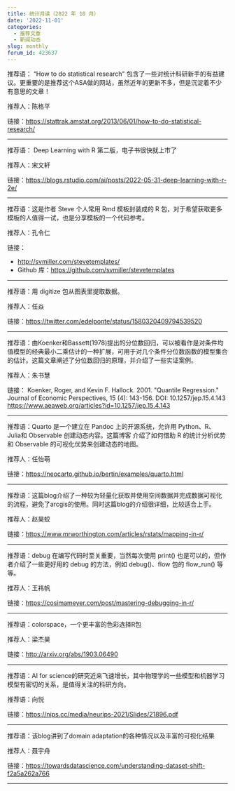 ```yaml
---
title: 统计月读（2022 年 10 月）
date: '2022-11-01'
categories:
  - 推荐文章
  - 新闻动态
slug: monthly
forum_id: 423637
---
```


推荐语： “How to do statistical research" 包含了一些对统计科研新手的有益建议。更重要的是推荐这个ASA做的网站，虽然近年的更新不多，但是沉淀着不少有意思的文章！

推荐人：陈格平

链接：https://stattrak.amstat.org/2013/06/01/how-to-do-statistical-research/

---

推荐语： Deep Learning with R 第二版，电子书很快就上市了

推荐人：宋文轩

链接：https://blogs.rstudio.com/ai/posts/2022-05-31-deep-learning-with-r-2e/

---

推荐语：这是作者 Steve 个人常用 Rmd 模板封装成的 R 包，对于希望获取更多模板的人值得一试，也是分享模板的一个代码参考。

推荐人：孔令仁

链接：
- http://svmiller.com/stevetemplates/ 
- Github 库：https://github.com/svmiller/stevetemplates

---

推荐语：用 digitize 包从图表里提取数据。

推荐人：任焱

链接：https://twitter.com/edelponte/status/1580320409794539520

---

推荐语：由Koenker和Bassett(1978)提出的分位数回归，可以被看作是对条件均值模型的经典最小二乘估计的一种扩展，可用于对几个条件分位数函数的模型集合的估计。这篇文章阐述了分位数回归的原理，并介绍了一些实证案例。

推荐人：朱书慧

链接：
Koenker, Roger, and Kevin F. Hallock. 2001. "Quantile Regression." Journal of Economic Perspectives, 15 (4): 143-156.
DOI: 10.1257/jep.15.4.143
https://www.aeaweb.org/articles?id=10.1257/jep.15.4.143

---

推荐语：Quarto 是一个建立在 Pandoc 上的开源系统，允许用 Python、R、Julia和 Observable 创建动态内容。这篇博客 介绍了如何借助 R 的统计分析优势和 Observable 的可视化优势来创建动态的地图。

推荐人：任怡萌

链接：https://neocarto.github.io/bertin/examples/quarto.html

---

推荐语：这篇blog介绍了一种较为轻量化获取并使用空间数据并完成数据可视化的流程，避免了arcgis的使用。同时这篇blog的介绍很详细，比较适合上手。

推荐人：赵昊蛟

链接：https://www.mrworthington.com/articles/rstats/mapping-in-r/

---

推荐语：debug 在编写代码时至关重要，当然每次使用 print() 也是可以的，但作者介绍了一些更好用的 debug 的方法，例如 debug()、flow 包的 flow_run() 等等。

推荐人：王祎帆

链接：https://cosimameyer.com/post/mastering-debugging-in-r/

---

推荐语：colorspace，一个更丰富的色彩选择R包

推荐人：梁杰昊

链接：http://arxiv.org/abs/1903.06490

---

推荐语：AI for science的研究近来飞速增长，其中物理学的一些模型和机器学习模型有密切的关系，是值得关注的科研方向。

推荐语：向悦

链接：https://nips.cc/media/neurips-2021/Slides/21896.pdf

---

推荐语：该blog讲到了domain adaptation的各种情况以及丰富的可视化结果

推荐人：聂宇舟

链接：https://towardsdatascience.com/understanding-dataset-shift-f2a5a262a766

---
